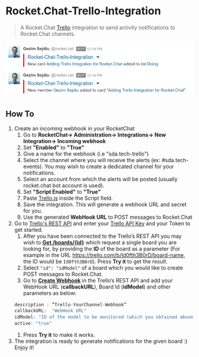 # Rocket.Chat-Trello-Integration
>A Rocket.Chat [Trello](https://trello.com/) integration to send activity notifications to Rocket.Chat channels.

![image](Rocket.Chat-Trello-Integration.png)

## How To
1. Create an incoming webhook in your RocketChat
   1. Go to **RocketChat-> Administration-> Integrations-> New Integration-> Incoming webhook**
   1. Set **"Enabled"** to **"True"**
   1. Give a name for the webhook (i.e "sda.tech-trello")
   1. Select the channel where you will receive the alerts (ex: #sda.tech-events). You may wish to create a dedicated channel for your notifications.
   1. Select an account from which the alerts will be posted (usually rocket.chat bot account is used).
   1. Set **"Script Enabled"** to **"True"**
   1. Paste [Trello.js](https://github.com/GezimSejdiu/Rocket.Chat-Trello-Integration/blob/master/Trello.js) inside the Script field.
   1. Save the integration. This will generate a webhook URL and secret for you.
   1. Use the generated **WebHook URL** to POST messages to Rocket.Chat
1. Go to [Trello's REST API](https://developers.trello.com/v1.0/reference) and enter your [Trello API Key](https://trello.com/app-key) and your Token to get started.
   1. After you have been connected to the Trello’s REST API you may wish to **[Get /boards/{id}](https://developers.trello.com/v1.0/reference#boardsboardid-1)** which request a single board you are looking for, by providing the **ID** of the board as a parameter (For example in the URL https://trello.com/b/Id0fth3B0rD/board-name, the ID would be `Id0fth3B0rD`). Press **Try it** to get the result.
   1. Select `"id": "idModel"` of a board which you would like to create POST messages to Rocket.Chat.
   1. Go to **[Create Webhook](https://developers.trello.com/v1.0/reference#webhooks-2)** in the Trello’s REST API and add your WebHook URL (**callbackURL**), Board Id (**idModel**) and other parameters as below:
   ```javascript
   description : ”Trello-YourChannel-Webhook”
   callbackURL:  "WebHook URL"
   idModel: "ID of the model to be monitored (which you obtained above)"
   active: "true"
   ```
   1. Press **Try it** to make it works.
1. The integration is ready to generate notifications for the given board :) Enjoy it!

